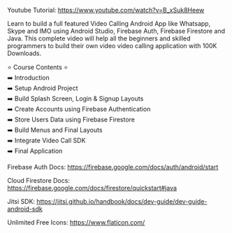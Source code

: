Youtube Tutorial: https://www.youtube.com/watch?v=B_xSuk8Heew

Learn to build a full featured Video Calling Android App like Whatsapp, Skype and IMO using Android Studio, Firebase Auth, Firebase Firestore and Java. This complete video will help all the beginners and skilled programmers to build their own video video calling application with 100K Downloads.

⭐ Course Contents ⭐ <br>
➡️ Introduction <br>
➡️ Setup Android Project <br>
➡️ Build Splash Screen, Login & Signup Layouts <br>
➡️ Create Accounts using Firebase Authentication <br>
➡️ Store Users Data using Firebase Firestore <br>
➡️ Build Menus and Final Layouts <br>
➡️ Integrate Video Call SDK <br>
➡️ Final Application <br>

Firebase Auth Docs: https://firebase.google.com/docs/auth/android/start

Cloud Firestore Docs: https://firebase.google.com/docs/firestore/quickstart#java 

Jitsi SDK: https://jitsi.github.io/handbook/docs/dev-guide/dev-guide-android-sdk

Unlimited Free Icons: https://www.flaticon.com/

